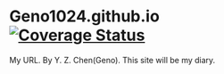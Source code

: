 Geno1024.github.io [![Coverage Status](https://coveralls.io/repos/Geno1024/Geno1024.github.io/badge.png)](https://coveralls.io/r/Geno1024/Geno1024.github.io)
==================

My URL.
By Y. Z. Chen(Geno).
This site will be my diary.
